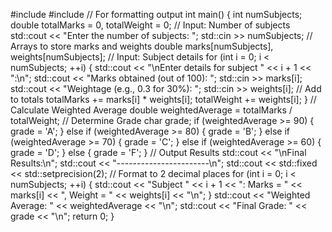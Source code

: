 
#include <iostream>
#include <iomanip> // For formatting output
int main() {
    int numSubjects;
    double totalMarks = 0, totalWeight = 0;
    // Input: Number of subjects
    std::cout << "Enter the number of subjects: ";
    std::cin >> numSubjects;
    // Arrays to store marks and weights
    double marks[numSubjects], weights[numSubjects];
    // Input: Subject details
    for (int i = 0; i < numSubjects; ++i) {
        std::cout << "\nEnter details for subject " << i + 1 << ":\n";
        std::cout << "Marks obtained (out of 100): ";
        std::cin >> marks[i];
        std::cout << "Weightage (e.g., 0.3 for 30%): ";
        std::cin >> weights[i];
        // Add to totals
        totalMarks += marks[i] * weights[i];
        totalWeight += weights[i];
    }
    // Calculate Weighted Average
    double weightedAverage = totalMarks / totalWeight;
    // Determine Grade
    char grade;
    if (weightedAverage >= 90) {
        grade = 'A';
    } else if (weightedAverage >= 80) {
        grade = 'B';
    } else if (weightedAverage >= 70) {
        grade = 'C';
    } else if (weightedAverage >= 60) {
        grade = 'D';
    } else {
        grade = 'F';
    }
    // Output Results
    std::cout << "\nFinal Results:\n";
    std::cout << "-----------------------\n";
    std::cout << std::fixed << std::setprecision(2); // Format to 2 decimal places
    for (int i = 0; i < numSubjects; ++i) {
        std::cout << "Subject " << i + 1 << ": Marks = " << marks[i] 
                  << ", Weight = " << weights[i] << "\n";
    }
    std::cout << "Weighted Average: " << weightedAverage << "\n";
    std::cout << "Final Grade: " << grade << "\n";
    return 0;
}
